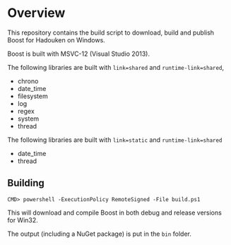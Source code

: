 # Overview

This repository contains the build script to download, build and publish
Boost for Hadouken on Windows.

Boost is built with MSVC-12 (Visual Studio 2013).

The following libraries are built with `link=shared` and `runtime-link=shared`,

 * chrono
 * date_time
 * filesystem
 * log
 * regex
 * system
 * thread

The following libraries are built with `link=static` and `runtime-link=shared`

 * date_time
 * thread

## Building

```
CMD> powershell -ExecutionPolicy RemoteSigned -File build.ps1
```

This will download and compile Boost in both debug and release versions for
Win32.

The output (including a NuGet package) is put in the `bin` folder.